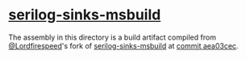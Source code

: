 # [serilog-sinks-msbuild](https://github.com/Lordfirespeed/serilog-sinks-msbuild)

The assembly in this directory is a build artifact compiled from [@Lordfirespeed](https://github.com/Lordfirespeed)'s
fork of [serilog-sinks-msbuild](https://github.com/serilog-contrib/serilog-sinks-msbuild) at 
[commit aea03cec](https://github.com/Lordfirespeed/serilog-sinks-msbuild/tree/aea03cec397eeb023e9498fd29e9bf2469630ff0).
